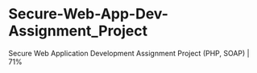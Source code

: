 # Secure-Web-App-Dev-Assignment_Project
Secure Web Application Development Assignment Project (PHP, SOAP) | 71% 
